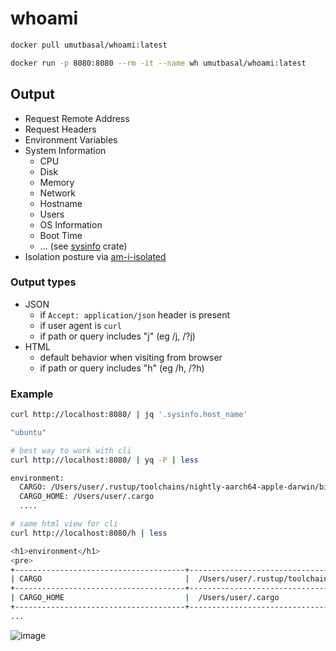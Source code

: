 # whoami

```sh
docker pull umutbasal/whoami:latest

docker run -p 8080:8080 --rm -it --name wh umutbasal/whoami:latest
```

## Output

- Request Remote Address
- Request Headers
- Environment Variables
- System Information
  - CPU
  - Disk
  - Memory
  - Network
  - Hostname
  - Users
  - OS Information
  - Boot Time
  - ... (see [sysinfo](https://docs.rs/sysinfo/latest/sysinfo/) crate)
- Isolation posture via [am-i-isolated](https://github.com/edera-dev/am-i-isolated)

### Output types

- JSON
  - if `Accept: application/json` header is present
  - if user agent is `curl`
  - if path or query includes "j" (eg /j, /?j)
- HTML
  - default behavior when visiting from browser
  - if path or query includes "h" (eg /h, /?h)

### Example

```sh
curl http://localhost:8080/ | jq '.sysinfo.host_name'

"ubuntu"
```

```sh
# best way to work with cli
curl http://localhost:8080/ | yq -P | less

environment:
  CARGO: /Users/user/.rustup/toolchains/nightly-aarch64-apple-darwin/bin/cargo
  CARGO_HOME: /Users/user/.cargo
  ....
```

```sh
# same html view for cli
curl http://localhost:8080/h | less

<h1>environment</h1>
<pre>
+--------------------------------------+-------------------------------------------------------------------------+
| CARGO                                |  /Users/user/.rustup/toolchains/nightly-aarch64-apple-darwin/bin/cargo  |
+--------------------------------------+-------------------------------------------------------------------------+
| CARGO_HOME                           |  /Users/user/.cargo                                                     |
+--------------------------------------+-------------------------------------------------------------------------+
...
```

![image](https://github.com/umutbasal/whoami/assets/21194079/0712ee8e-c63b-464f-be32-47b2d6bce258)
